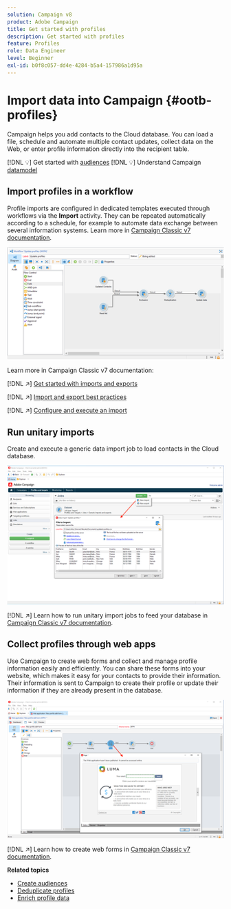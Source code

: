 ```yaml
---
solution: Campaign v8
product: Adobe Campaign
title: Get started with profiles
description: Get started with profiles
feature: Profiles
role: Data Engineer
level: Beginner
exl-id: b0f8c057-dd4e-4284-b5a4-157986a1d95a
---
```

# Import data into Campaign {#ootb-profiles}

Campaign helps you add contacts to the Cloud database. You can load a file, schedule and automate multiple contact updates, collect data on the Web, or enter profile information directly into the recipient table. 

[!DNL :bulb:] Get started with [audiences](audiences.md)
[!DNL :bulb:] Understand Campaign [datamodel](../dev/datamodel.md)

## Import profiles in a workflow

Profile imports are configured in dedicated templates executed through workflows via the **Import** activity. They can be repeated automatically according to a schedule, for example to automate data exchange between several information systems. Learn more in [Campaign Classic v7 documentation](https://experienceleague.adobe.com/docs/campaign-classic/using/getting-started/importing-and-exporting-data/import-export-workflows.html).

![](assets/import-wf.png) 

Learn more in Campaign Classic v7 documentation:

[!DNL :arrow_upper_right:] [Get started with imports and exports](https://experienceleague.adobe.com/docs/campaign-classic/using/getting-started/importing-and-exporting-data/get-started-data-import-export.html)

[!DNL :arrow_upper_right:] [Import and export best practices](https://experienceleague.adobe.com/docs/campaign-classic/using/getting-started/importing-and-exporting-data/best-practices/import-export-best-practices.html)

[!DNL :arrow_upper_right:] [Configure and execute an import](https://experienceleague.adobe.com/docs/campaign-classic/using/getting-started/importing-and-exporting-data/generic-imports-exports/executing-import-jobs.html)

## Run unitary imports

Create and execute a generic data import job to load contacts in the Cloud database.

![](assets/new-import.png) 

[!DNL :arrow_upper_right:] Learn how to run unitary import jobs to feed your database in [Campaign Classic v7 documentation](https://experienceleague.adobe.com/docs/campaign-classic/using/getting-started/importing-and-exporting-data/generic-imports-exports/about-generic-imports-exports.html).

## Collect profiles through web apps

Use Campaign to create web forms and collect and manage profile information easily and efficiently. You can share these forms into your website, which makes it easy for your contacts to provide their information. Their information is sent to Campaign to create their profile or update their information if they are already present in the database.

![](assets/web-form-page.png) 

[!DNL :arrow_upper_right:] Learn how to create web forms in [Campaign Classic v7 documentation](https://experienceleague.adobe.com/docs/campaign-classic/using/designing-content/web-forms/about-web-forms.html).

**Related topics**

* [Create audiences](audiences.md)
* [Deduplicate profiles](https://experienceleague.adobe.com/docs/campaign-classic/using/automating-with-workflows/use-cases/data-management/deduplication-merge.html)
* [Enrich profile data](https://experienceleague.adobe.com/docs/campaign-classic/using/automating-with-workflows/use-cases/data-management/enriching-data.html)
